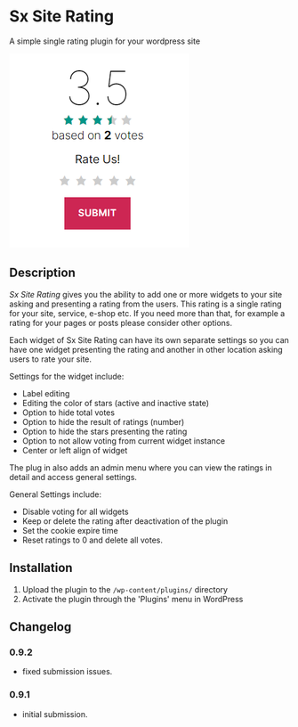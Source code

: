 # Sx Site Rating

A simple single rating plugin for your wordpress site

![Screenshot](assets/Screenshot-1.png)

## Description

*Sx Site Rating* gives you the ability to add one or more widgets to your site asking and presenting
a rating from the users. This rating is a single rating for your site, service, e-shop etc. If you need
more than that, for example a rating for your pages or posts please consider other options.

Each widget of Sx Site Rating can have its own separate settings so you can have one widget presenting
the rating and another in other location asking users to rate your site.

Settings for the widget include:
* Label editing
* Editing the color of stars (active and inactive state)
* Option to hide total votes
* Option to hide the result of ratings (number)
* Option to hide the stars presenting the rating
* Option to not allow voting from current widget instance
* Center or left align of widget

The plug in also adds an admin menu where you can view the ratings in detail and access general settings.

General Settings include:
* Disable voting for all widgets
* Keep or delete the rating after deactivation of the plugin
* Set the cookie expire time
* Reset ratings to 0 and delete all votes.



## Installation

1.  Upload the plugin to the `/wp-content/plugins/` directory
1.  Activate the plugin through the 'Plugins' menu in WordPress



## Changelog

### 0.9.2
* fixed submission issues.


### 0.9.1
* initial submission.
